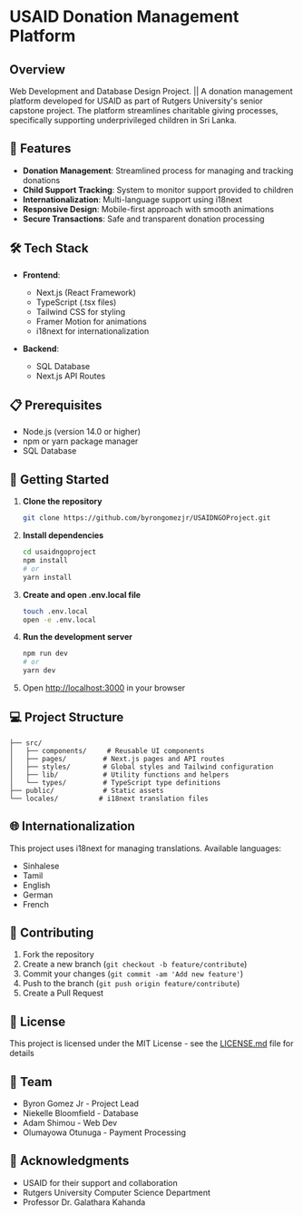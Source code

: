 # USAID Donation Management Platform

## Overview


Web Development and Database Design Project. || A donation management platform developed for USAID as part of Rutgers University's senior capstone project. The platform streamlines charitable giving processes, specifically supporting underprivileged children in Sri Lanka. 

## 🎯 Features

- **Donation Management**: Streamlined process for managing and tracking donations
- **Child Support Tracking**: System to monitor support provided to children
- **Internationalization**: Multi-language support using i18next
- **Responsive Design**: Mobile-first approach with smooth animations
- **Secure Transactions**: Safe and transparent donation processing

## 🛠️ Tech Stack

- **Frontend**:
  - Next.js (React Framework)
  - TypeScript (.tsx files)
  - Tailwind CSS for styling
  - Framer Motion for animations
  - i18next for internationalization

- **Backend**:
  - SQL Database
  - Next.js API Routes

## 📋 Prerequisites

- Node.js (version 14.0 or higher)
- npm or yarn package manager
- SQL Database

## 🚀 Getting Started

1. **Clone the repository**
   ```bash
   git clone https://github.com/byrongomezjr/USAIDNGOProject.git
   ```

2. **Install dependencies**
   ```bash
   cd usaidngoproject
   npm install
   # or
   yarn install
   ```

3. **Create and open .env.local file**
      ```bash
      touch .env.local
      open -e .env.local
      ```

4. **Run the development server**
   ```bash
   npm run dev
   # or
   yarn dev
   ```

5. Open [http://localhost:3000](http://localhost:3000) in your browser

## 💻 Project Structure

```
├── src/
│   ├── components/     # Reusable UI components
│   ├── pages/         # Next.js pages and API routes
│   ├── styles/        # Global styles and Tailwind configuration
│   ├── lib/           # Utility functions and helpers
│   └── types/         # TypeScript type definitions
├── public/            # Static assets
└── locales/          # i18next translation files
```

## 🌐 Internationalization

This project uses i18next for managing translations. Available languages:
- Sinhalese
- Tamil
- English
- German
- French

## 🤝 Contributing

1. Fork the repository
2. Create a new branch (`git checkout -b feature/contribute`)
3. Commit your changes (`git commit -am 'Add new feature'`)
4. Push to the branch (`git push origin feature/contribute`)
5. Create a Pull Request

## 📄 License

This project is licensed under the MIT License - see the [LICENSE.md](LICENSE.md) file for details

## 👥 Team

- Byron Gomez Jr - Project Lead
- Niekelle Bloomfield - Database 
- Adam Shimou - Web Dev
- Olumayowa Otunuga - Payment Processing

## 🙏 Acknowledgments

- USAID for their support and collaboration
- Rutgers University Computer Science Department
- Professor Dr. Galathara Kahanda

